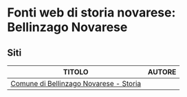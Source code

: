 # Fonti web di storia novarese: Bellinzago Novarese

## Siti

| TITOLO                                                                              | AUTORE            |
|-------------------------------------------------------------------------------------|-------------------|
| [Comune di Bellinzago Novarese - Storia](https://www.comune.bellinzago.no.it/it-it/Storia) |                   |
